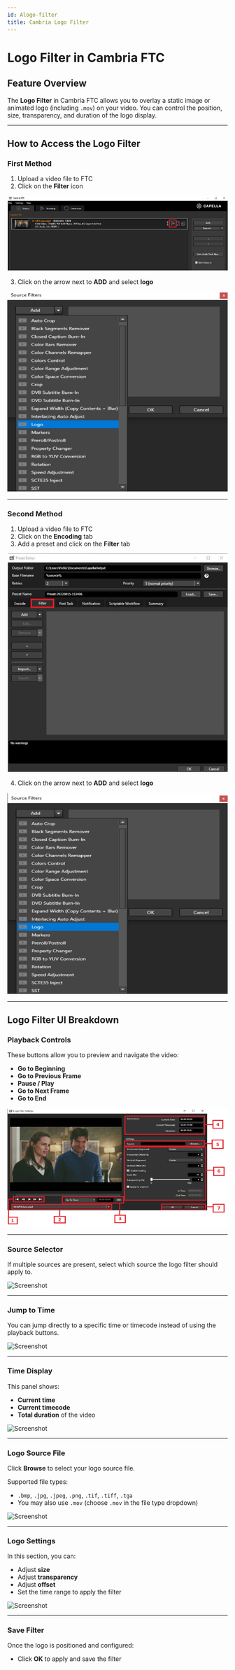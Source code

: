```yaml
---
id: Alogo-filter
title: Cambria Logo Filter
---
```


# Logo Filter in Cambria FTC

## Feature Overview

The **Logo Filter** in Cambria FTC allows you to overlay a static image or animated logo (including `.mov`) on your video. You can control the position, size, transparency, and duration of the logo display.

---

## How to Access the Logo Filter

### First Method

1. Upload a video file to FTC  
2. Click on the **Filter** icon

![Screenshot](01_filter_icon.png)

3. Click on the arrow next to **ADD** and select **logo**

![Screenshot](02_add_logo.png)

---

### Second Method

1. Upload a video file to FTC  
2. Click on the **Encoding** tab  
3. Add a preset and click on the **Filter** tab

![Screenshot](03_encoding_tab.png)

4. Click on the arrow next to **ADD** and select **logo**

![Screenshot](04_add_logo_encoding.png)

---

## Logo Filter UI Breakdown

### Playback Controls

These buttons allow you to preview and navigate the video:

- **Go to Beginning**
- **Go to Previous Frame**
- **Pause / Play**
- **Go to Next Frame**
- **Go to End**

![Screenshot](05_controls.png)

---

### Source Selector

If multiple sources are present, select which source the logo filter should apply to.

![Screenshot](06_source_selector.png)

---

### Jump to Time

You can jump directly to a specific time or timecode instead of using the playback buttons.

![Screenshot](07_timecode_jump.png)

---

### Time Display

This panel shows:

- **Current time**
- **Current timecode**
- **Total duration** of the video

![Screenshot](08_timecode_display.png)

---

### Logo Source File

Click **Browse** to select your logo source file.

Supported file types:

- `.bmp`, `.jpg`, `.jpeg`, `.png`, `.tif`, `.tiff`, `.tga`
- You may also use `.mov` (choose `.mov` in the file type dropdown)

![Screenshot](09_logo_input.png)

---

### Logo Settings

In this section, you can:

- Adjust **size**
- Adjust **transparency**
- Adjust **offset**
- Set the time range to apply the filter

![Screenshot](10_logo_settings.png)

---

### Save Filter

Once the logo is positioned and configured:

- Click **OK** to apply and save the filter

